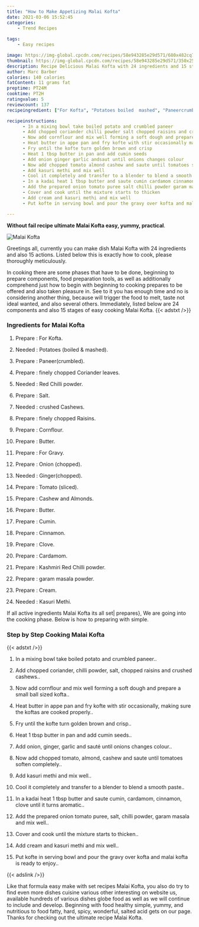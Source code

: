 ```yaml
---
title: "How to Make Appetizing Malai Kofta"
date: 2021-03-06 15:52:45
categories:
    - Trend Recipes
    
tags:
    - Easy recipes

image: https://img-global.cpcdn.com/recipes/58e943285e29d571/680x482cq70/malai-kofta-recipe-main-photo.jpg
thumbnail: https://img-global.cpcdn.com/recipes/58e943285e29d571/350x250cq70/malai-kofta-recipe-main-photo.jpg
description: Recipe Delicious Malai Kofta with 24 ingredients and 15 stages of easy cooking.
author: Marc Barber
calories: 140 calories
fatContent: 11 grams fat
preptime: PT24M
cooktime: PT2H
ratingvalue: 5
reviewcount: 137
recipeingredient: ["For Kofta", "Potatoes boiled  mashed", "Paneercrumbled", "finely chopped Coriander leaves", "Red Chilli powder", "Salt", "crushed Cashews", "finely chopped Raisins", "Cornflour", "Butter", "For Gravy", "Onion chopped", "Gingerchopped", "Tomato sliced", "Cashew and Almonds", "Butter", "Cumin", "Cinnamon", "Clove", "Cardamom", "Kashmiri Red Chilli powder", "garam masala powder", "Cream", "Kasuri Methi"]

recipeinstructions: 
      - In a mixing bowl take boiled potato and crumbled paneer 
      - Add chopped coriander chilli powder salt chopped raisins and crushed cashews 
      - Now add cornflour and mix well forming a soft dough and prepare a small ball sized kofta 
      - Heat butter in appe pan and fry kofte with stir occasionally making sure the koftas are cooked properly 
      - Fry until the kofte turn golden brown and crisp 
      - Heat 1 tbsp butter in pan and add cumin seeds 
      - Add onion ginger garlic andsaut until onions changes colour 
      - Now add chopped tomato almond cashew and saute until tomatoes soften completely 
      - Add kasuri methi and mix well 
      - Cool it completely and transfer to a blender to blend a smooth paste 
      - In a kadai heat 1 tbsp butter and saute cumin cardamom cinnamon clove until it turns aromatic 
      - Add the prepared onion tomato puree salt chilli powder garam masala and mix well 
      - Cover and cook until the mixture starts to thicken 
      - Add cream and kasuri methi and mix well 
      - Put kofte in serving bowl and pour the gravy over kofta and malai kofta is ready to enjoy

---
```




**Without fail recipe ultimate Malai Kofta easy, yummy, practical**. 


![Malai Kofta](https://img-global.cpcdn.com/recipes/58e943285e29d571/680x482cq70/malai-kofta-recipe-main-photo.jpg "Malai Kofta")




Greetings all, currently you can make dish Malai Kofta with 24 ingredients and also 15 actions. Listed below this is exactly how to cook, please thoroughly meticulously.

In cooking there are some phases that have to be done, beginning to prepare components, food preparation tools, as well as additionally comprehend just how to begin with beginning to cooking prepares to be offered and also taken pleasure in. See to it you has enough time and no is considering another thing, because will trigger the food to melt, taste not ideal wanted, and also several others. Immediately, listed below are 24 components and also 15 stages of easy cooking Malai Kofta.
{{< adstxt />}}

### Ingredients for Malai Kofta


1. Prepare  : For Kofta.

1. Needed  : Potatoes (boiled &amp; mashed).

1. Prepare  : Paneer(crumbled).

1. Prepare  : finely chopped Coriander leaves.

1. Needed  : Red Chilli powder.

1. Prepare  : Salt.

1. Needed  : crushed Cashews.

1. Prepare  : finely chopped Raisins.

1. Prepare  : Cornflour.

1. Prepare  : Butter.

1. Prepare  : For Gravy.

1. Prepare  : Onion (chopped).

1. Needed  : Ginger(chopped).

1. Prepare  : Tomato (sliced).

1. Prepare  : Cashew and Almonds.

1. Prepare  : Butter.

1. Prepare  : Cumin.

1. Prepare  : Cinnamon.

1. Prepare  : Clove.

1. Prepare  : Cardamom.

1. Prepare  : Kashmiri Red Chilli powder.

1. Prepare  : garam masala powder.

1. Prepare  : Cream.

1. Needed  : Kasuri Methi.



If all active ingredients Malai Kofta its all set| prepares}, We are going into the cooking phase. Below is how to preparing with simple.

### Step by Step Cooking Malai Kofta

{{< adstxt />}}


1. In a mixing bowl take boiled potato and crumbled paneer..



1. Add chopped coriander, chilli powder, salt, chopped raisins and crushed cashews..



1. Now add cornflour and mix well forming a soft dough and prepare a small ball sized kofta..



1. Heat butter in appe pan and fry kofte with stir occasionally, making sure the koftas are cooked properly..



1. Fry until the kofte turn golden brown and crisp..



1. Heat 1 tbsp butter in pan and add cumin seeds..



1. Add onion, ginger, garlic and
sauté until onions changes colour..



1. Now add chopped tomato, almond, cashew and saute until tomatoes soften completely..



1. Add kasuri methi and mix well..



1. Cool it completely and transfer to a blender to blend a smooth paste..



1. In a kadai heat 1 tbsp butter and saute cumin, cardamom, cinnamon, clove until it turns aromatic..



1. Add the prepared onion tomato puree, salt, chilli powder, garam masala and mix well..



1. Cover and cook until the mixture starts to thicken..



1. Add cream and kasuri methi and mix well..



1. Put kofte in serving bowl and pour the gravy over kofta and malai kofta is ready to enjoy..





{{< adslink />}}

Like that formula easy make with set recipes Malai Kofta, you also do try to find even more dishes cuisine various other interesting on website us, available hundreds of various dishes globe food as well as we will continue to include and develop. Beginning with food healthy simple, yummy, and nutritious to food fatty, hard, spicy, wonderful, salted acid gets on our page. Thanks for checking out the ultimate recipe Malai Kofta.
